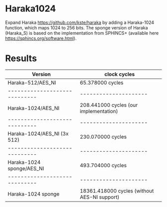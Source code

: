 # Haraka1024

Expand Haraka https://github.com/kste/haraka by adding a Haraka-1024 function, which maps 1024 to 256 bits. The sponge version of Haraka (Haraka_S) is based on the implementation from SPHINCS+ (available here https://sphincs.org/software.html).

# Results

Version                      | clock cycles
-----------------------------|---------------------
Haraka-512/AES_NI            | 65.378000 cycles
-----------------------------|---------------------
Haraka-1024/AES_NI           | 208.441000 cycles (our implementation)
-----------------------------|---------------------
Haraka-1024/AES_NI (3x 512)  | 230.070000 cycles
-----------------------------|---------------------
Haraka-1024 sponge/AES_NI    | 493.704000 cycles
-----------------------------|---------------------
Haraka-1024 sponge           | 18361.418000 cycles (without AES-NI support)
